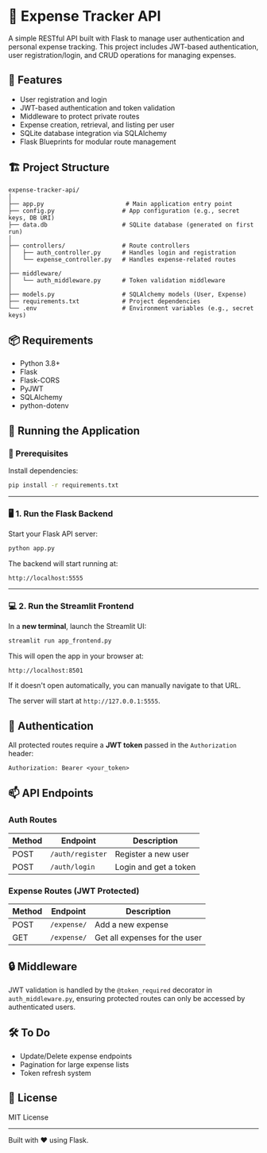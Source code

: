 # 💸 Expense Tracker API

A simple RESTful API built with Flask to manage user authentication and personal expense tracking. This project includes JWT-based authentication, user registration/login, and CRUD operations for managing expenses.

## 🚀 Features

- User registration and login
- JWT-based authentication and token validation
- Middleware to protect private routes
- Expense creation, retrieval, and listing per user
- SQLite database integration via SQLAlchemy
- Flask Blueprints for modular route management

## 🏗️ Project Structure

```
expense-tracker-api/
│
├── app.py                       # Main application entry point
├── config.py                   # App configuration (e.g., secret keys, DB URI)
├── data.db                     # SQLite database (generated on first run)
│
├── controllers/                # Route controllers
│   ├── auth_controller.py      # Handles login and registration
│   └── expense_controller.py   # Handles expense-related routes
│
├── middleware/                 
│   └── auth_middleware.py      # Token validation middleware
│
├── models.py                   # SQLAlchemy models (User, Expense)
├── requirements.txt            # Project dependencies
└── .env                        # Environment variables (e.g., secret keys)
```

## 📦 Requirements

- Python 3.8+
- Flask
- Flask-CORS
- PyJWT
- SQLAlchemy
- python-dotenv


## 🚀 Running the Application

### 🔧 Prerequisites

Install dependencies:

```bash
pip install -r requirements.txt
```

---

### 🖥️ 1. Run the Flask Backend

Start your Flask API server:

```bash
python app.py
```

The backend will start running at:

```
http://localhost:5555
```

---

### 💻 2. Run the Streamlit Frontend

In a **new terminal**, launch the Streamlit UI:

```bash
streamlit run app_frontend.py
```

This will open the app in your browser at:

```
http://localhost:8501
```

If it doesn't open automatically, you can manually navigate to that URL.


The server will start at `http://127.0.0.1:5555`.

## 🔐 Authentication

All protected routes require a **JWT token** passed in the `Authorization` header:

```
Authorization: Bearer <your_token>
```

## 📫 API Endpoints

### Auth Routes

| Method | Endpoint        | Description           |
|--------|------------------|-----------------------|
| POST   | `/auth/register` | Register a new user   |
| POST   | `/auth/login`    | Login and get a token |

### Expense Routes (JWT Protected)

| Method | Endpoint     | Description                   |
|--------|---------------|-------------------------------|
| POST   | `/expense/`   | Add a new expense             |
| GET    | `/expense/`   | Get all expenses for the user |

## 🔒 Middleware

JWT validation is handled by the `@token_required` decorator in `auth_middleware.py`, ensuring protected routes can only be accessed by authenticated users.

## 🛠️ To Do

- Update/Delete expense endpoints   
- Pagination for large expense lists  
- Token refresh system

## 📄 License

MIT License

---

Built with ❤️ using Flask.
